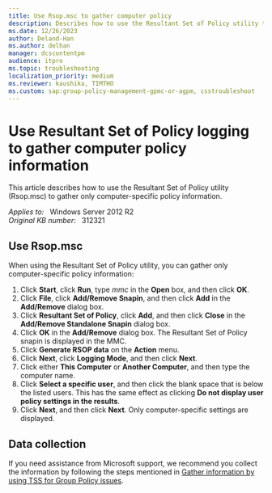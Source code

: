 ```yaml
---
title: Use Rsop.msc to gather computer policy
description: Describes how to use the Resultant Set of Policy utility to gather only computer-specific policy information.
ms.date: 12/26/2023
author: Deland-Han
ms.author: delhan
manager: dcscontentpm
audience: itpro
ms.topic: troubleshooting
localization_priority: medium
ms.reviewer: kaushika, TIMTHO
ms.custom: sap:group-policy-management-gpmc-or-agpm, csstroubleshoot
---
```

# Use Resultant Set of Policy logging to gather computer policy information

This article describes how to use the Resultant Set of Policy utility (Rsop.msc) to gather only computer-specific policy information.

_Applies to:_ &nbsp; Windows Server 2012 R2  
_Original KB number:_ &nbsp; 312321

## Use Rsop.msc

When using the Resultant Set of Policy utility, you can gather only computer-specific policy information:

1. Click **Start**, click **Run**, type *mmc* in the **Open** box, and then click **OK**.
2. Click **File**, click **Add/Remove Snapin**, and then click **Add** in the **Add/Remove** dialog box.
3. Click **Resultant Set of Policy**, click **Add**, and then click **Close** in the **Add/Remove Standalone Snapin** dialog box.
4. Click **OK** in the **Add/Remove** dialog box. The Resultant Set of Policy snapin is displayed in the MMC.
5. Click **Generate RSOP data** on the **Action** menu.
6. Click **Next**, click **Logging Mode**, and then click **Next**.
7. Click either **This Computer** or **Another Computer**, and then type the computer name.
8. Click **Select a specific user**, and then click the blank space that is below the listed users. This has the same effect as clicking **Do not display user policy settings in the results**.
9. Click **Next**, and then click **Next**. Only computer-specific settings are displayed.

## Data collection

If you need assistance from Microsoft support, we recommend you collect the information by following the steps mentioned in [Gather information by using TSS for Group Policy issues](../../windows-client/windows-troubleshooters/gather-information-using-tss-group-policy.md).
